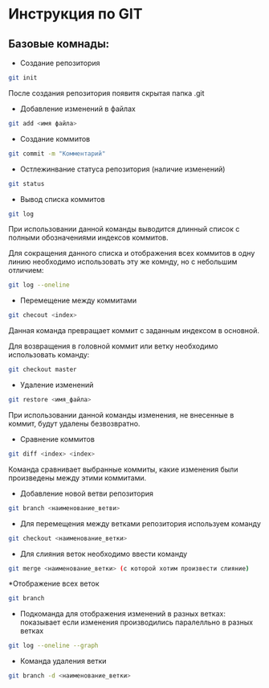 # Инструкция по GIT

## Базовые комнады:
* Создание репозитория
```sh
git init
```
После создания репозитория появитя скрытая папка .git

* Добавление изменений в файлах
```sh
git add <имя файла>
```
* Создание коммитов
```sh
git commit -m "Комментарий"
```
* Остлежинвание статуса репозитория (наличие изменений)
```sh
git status
```
* Вывод списка коммитов
```sh
git log
```
При использовании данной команды выводится длинный список с полными обозначениями индексов коммитов.

Для сокращения данного списка и отображения всех коммитов в одну линию необходимо использовать эту же комнду, но с небольшим отличием:
```sh
git log --oneline
```
* Перемещение между коммитами
```sh
git checout <index>
```
Данная команда превращает коммит с заданным индексом в основной. 

Для возвращения в головной коммит или ветку необходимо использовать команду:
```sh
git checkout master
```

* Удаление изменений
```sh
git restore <имя_файла>
```
При использовании данной команды изменения, не внесенные в коммит, будут удалены безвозвратно.

* Сравнение коммитов
```sh
git diff <index> <index>
```
Команда сравнивает выбранные коммиты, какие изменения были произведены между этими коммитами.

* Добавление новой ветви репозитория
```sh
git branch <наименование_ветви>
```

* Для перемещения между ветками репозитория используем команду
```sh
git checkout <наименование_ветки>
```

* Для слияния веток необходимо ввести команду
```sh
git merge <наименование_ветки> (с которой хотим произвести слияние)
```


*Отображение всех веток
```sh
git branch
```

* Подкоманда для отображения изменений в разных ветках:
показывает если изменения производились паралелльно в разных ветках
```sh
git log --oneline --graph
```

* Команда удаления ветки
```sh
git branch -d <наименование_ветки>
```

